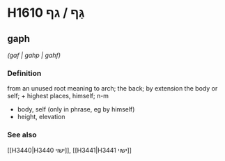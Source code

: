 # H1610 גַּף / גף

## gaph

_(gaf | ɡahp | ɡahf)_

### Definition

from an unused root meaning to arch; the back; by extension the body or self; + highest places, himself; n-m

- body, self (only in phrase, eg by himself)
- height, elevation

### See also

[[H3440|H3440 ישוי]], [[H3441|H3441 ישוי]]
